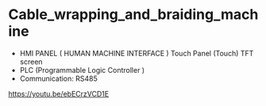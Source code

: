 # Cable_wrapping_and_braiding_machine

- HMI PANEL ( HUMAN MACHINE INTERFACE ) Touch Panel (Touch) TFT screen 
- PLC (Programmable Logic Controller )
- Communication: RS485

https://youtu.be/ebECrzVCD1E
